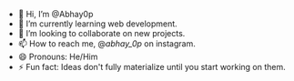 - 👋 Hi, I’m @Abhay0p
- 🌱 I’m currently learning web development.
- 💞️ I’m looking to collaborate on new projects.
- 📫 How to reach me, @_abhay_0p_ on instagram.
- 😄 Pronouns: He/Him
- ⚡ Fun fact: Ideas don't fully materialize until you start working on them.

<!---
Abhay0p/Abhay0p is a ✨ special ✨ repository because its `README.md` (this file) appears on your GitHub profile.
You can click the Preview link to take a look at your changes.
--->
